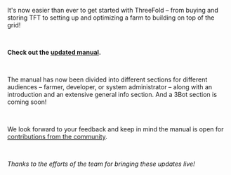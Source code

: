 It's now easier than ever to get started with ThreeFold – from buying and storing TFT to setting up and optimizing a farm to building on top of the grid!

<br/>

**Check out the [updated manual](https://manual.grid.tf/).**

<br/>

The manual has now been divided into different sections for different audiences – farmer, developer, or system administrator – along with an introduction and an extensive general info section. And a 3Bot section is coming soon!

<br/>

We look forward to your feedback and keep in mind the manual is open for [contributions from the community](https://www.manual.grid.tf/knowledge_base/collaboration/contribute.html).

<br/>

*Thanks to the efforts of the team for bringing these updates live!*